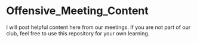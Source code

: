 # Offensive_Meeting_Content
I will post helpful content here from our meetings. If you are not part of our club, feel free to use this repository for your own learning.
